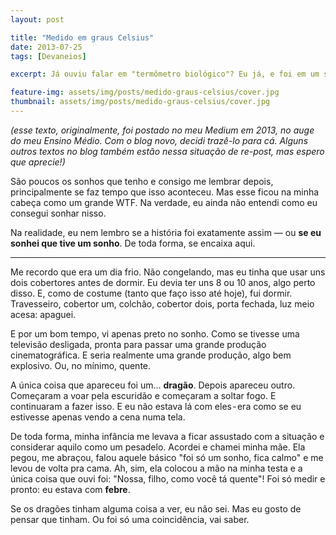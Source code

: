 ```yaml
---
layout: post

title: "Medido em graus Celsius"
date: 2013-07-25
tags: [Devaneios]

excerpt: Já ouviu falar em "termômetro biológico"? Eu já, e foi em um sonho.

feature-img: assets/img/posts/medido-graus-celsius/cover.jpg
thumbnail: assets/img/posts/medido-graus-celsius/cover.jpg
---
```


*(esse texto, originalmente, foi postado no meu Medium em 2013, no auge do meu Ensino Médio. Com o blog novo, decidi trazê-lo para cá. Alguns outros textos no blog também estão nessa situação de re-post, mas espero que aprecie!)*

São poucos os sonhos que tenho e consigo me lembrar depois, principalmente se faz tempo que isso aconteceu. Mas esse ficou na minha cabeça como um grande WTF. Na verdade, eu ainda não entendi como eu consegui sonhar nisso.

Na realidade, eu nem lembro se a história foi exatamente assim — ou **se eu sonhei que tive um sonho**. De toda forma, se encaixa aqui.

---

Me recordo que era um dia frio. Não congelando, mas eu tinha que usar uns dois cobertores antes de dormir. Eu devia ter uns 8 ou 10 anos, algo perto disso. E, como de costume (tanto que faço isso até hoje), fui dormir. Travesseiro, cobertor um, colchão, cobertor dois, porta fechada, luz meio acesa: apaguei.

E por um bom tempo, vi apenas preto no sonho. Como se tivesse uma televisão desligada, pronta para passar uma grande produção cinematográfica. E seria realmente uma grande produção, algo bem explosivo. Ou, no mínimo, quente.

A única coisa que apareceu foi um… **dragão**. Depois apareceu outro. Começaram a voar pela escuridão e começaram a soltar fogo. E continuaram a fazer isso. E eu não estava lá com eles - era como se eu estivesse apenas vendo a cena numa tela.

De toda forma, minha infância me levava a ficar assustado com a situação e considerar aquilo como um pesadelo. Acordei e chamei minha mãe. Ela pegou, me abraçou, falou aquele básico "foi só um sonho, fica calmo" e me levou de volta pra cama. Ah, sim, ela colocou a mão na minha testa e a única coisa que ouvi foi: "Nossa, filho, como você tá quente"!
Foi só medir e pronto: eu estava com **febre**.

Se os dragões tinham alguma coisa a ver, eu não sei. Mas eu gosto de pensar que tinham. Ou foi só uma coincidência, vai saber.
